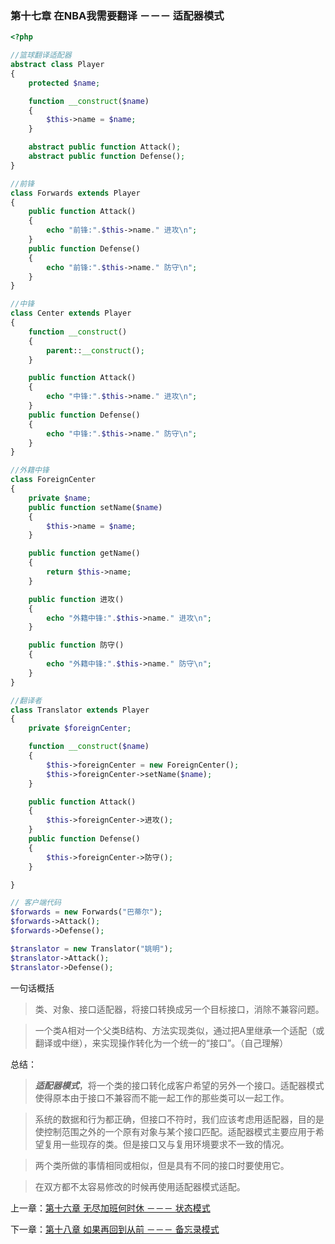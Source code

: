 ### 第十七章 在NBA我需要翻译 －－－ 适配器模式

```php
<?php 

//篮球翻译适配器
abstract class Player
{
    protected $name;

    function __construct($name)
    {
        $this->name = $name;
    }

    abstract public function Attack();
    abstract public function Defense();
}

//前锋
class Forwards extends Player
{
    public function Attack()
    {
        echo "前锋:".$this->name." 进攻\n";
    }
    public function Defense()
    {
        echo "前锋:".$this->name." 防守\n";
    }
}

//中锋
class Center extends Player
{
    function __construct()
    {
        parent::__construct();
    }

    public function Attack()
    {
        echo "中锋:".$this->name." 进攻\n";
    }
    public function Defense()
    {
        echo "中锋:".$this->name." 防守\n";
    }
}

//外籍中锋
class ForeignCenter
{
    private $name;
    public function setName($name)
    {
        $this->name = $name;
    }

    public function getName()
    {
        return $this->name;
    }

    public function 进攻()
    {
        echo "外籍中锋:".$this->name." 进攻\n";
    }

    public function 防守()
    {
        echo "外籍中锋:".$this->name." 防守\n";
    }
}

//翻译者
class Translator extends Player
{
    private $foreignCenter;

    function __construct($name)
    {
        $this->foreignCenter = new ForeignCenter();
        $this->foreignCenter->setName($name);
    }

    public function Attack()
    {
        $this->foreignCenter->进攻();
    }
    public function Defense()
    {
        $this->foreignCenter->防守();
    }

}

// 客户端代码
$forwards = new Forwards("巴蒂尔");
$forwards->Attack();
$forwards->Defense();

$translator = new Translator("姚明");
$translator->Attack();
$translator->Defense();
```

一句话概括

> 类、对象、接口适配器，将接口转换成另一个目标接口，消除不兼容问题。

> 一个类A相对一个父类B结构、方法实现类似，通过把A里继承一个适配（或翻译或中继），来实现操作转化为一个统一的“接口”。（自己理解）

总结：

> ***适配器模式***，将一个类的接口转化成客户希望的另外一个接口。适配器模式使得原本由于接口不兼容而不能一起工作的那些类可以一起工作。

> 系统的数据和行为都正确，但接口不符时，我们应该考虑用适配器，目的是使控制范围之外的一个原有对象与某个接口匹配。适配器模式主要应用于希望复用一些现存的类。但是接口又与复用环境要求不一致的情况。

> 两个类所做的事情相同或相似，但是具有不同的接口时要使用它。

> 在双方都不太容易修改的时候再使用适配器模式适配。

上一章：[第十六章 无尽加班何时休 －－－ 状态模式](https://github.com/zhaodongqiu/design-patterns-by-php/blob/master/files/chapter16.md)

下一章：[第十八章 如果再回到从前 －－－ 备忘录模式](https://github.com/zhaodongqiu/design-patterns-by-php/blob/master/files/chapter18.md) 